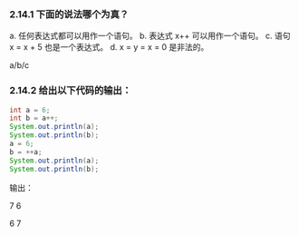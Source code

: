 ### 2.14.1 下面的说法哪个为真？

a. 任何表达式都可以用作一个语句。
b. 表达式 x++ 可以用作一个语句。
c. 语句 x = x + 5 也是一个表达式。
d. x = y = x = 0 是非法的。

a/b/c

### 2.14.2 给出以下代码的输出：

```java
int a = 6;
int b = a++;
System.out.println(a);
System.out.println(b);
a = 6;
b = ++a;
System.out.println(a);
System.out.println(b);
```

输出：

7
6

6
7
